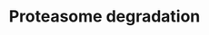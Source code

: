 ---
annotations:
- type: Pathway Ontology
  value: ubiquitin/proteasome degradation pathway
authors:
- Nsalomonis
- MaintBot
- Ddigles
- Khanspers
- Egonw
- LWackers
- Mick Eikelhof
- Eweitz
description: ''
last-edited: 2021-05-16
organisms:
- Danio rerio
redirect_from:
- /index.php/Pathway:WP267
- /instance/WP267
schema-jsonld:
- '@context': https://schema.org/
  '@id': https://wikipathways.github.io/pathways/WP267.html
  '@type': Dataset
  creator:
    '@type': Organization
    name: WikiPathways
  description: ''
  keywords:
  - psme2
  - PSMB9
  - psmb6
  - HLA-C
  - psmc3
  - HLA-J
  - psmd6
  - psmd10
  - psmd9
  - HLA-E
  - psmb1
  - ube1
  - ube2d1b
  - ubc
  - psma2
  - NEDD4
  - psmc5
  - HLA-H
  - ube2b
  - psma8
  - psmd8
  - psmc2
  - psmc1
  - psmb5
  - psmb3
  - psmd7
  - psmd11
  - psmd4b
  - UBE1L
  - ube2d3
  - PSMA6
  - PSMA1
  - psme1
  - psmb10
  - psmc4
  - h2afx
  - psmd5
  - HIST1H2AB
  - HLA-F
  - ube2d2l
  - IFNG
  - PSMA3
  - psme3
  - psmd12
  - HLA-B
  - psmd2
  - psmd1
  - h2afz
  - psmb4
  - psma4
  - psmb8
  - psma5
  - psmb7
  - HLA-A
  - psmd13
  - HLA-G
  - rpn2
  - rpn1
  - psmb2
  - psmd3
  - psmc6
  license: CC0
  name: Proteasome degradation
seo: CreativeWork
title: Proteasome degradation
wpid: WP267
---